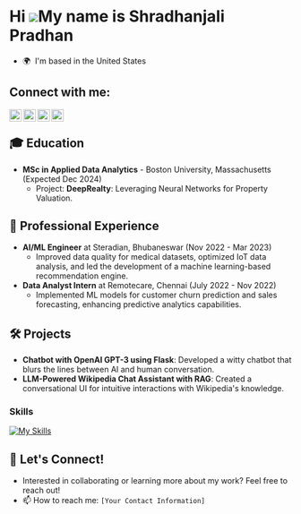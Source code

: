 Hi ![](https://user-images.githubusercontent.com/18350557/176309783-0785949b-9127-417c-8b55-ab5a4333674e.gif)My name is Shradhanjali Pradhan
============================================================================================================================================

* 🌍  I'm based in the United States
## Connect with me:
[<img align="left" alt="Email" width="22px" src="https://cdn-icons-png.flaticon.com/512/561/561127.png" />][email]
[<img align="left" alt="LinkedIn" width="22px" src="https://cdn.jsdelivr.net/gh/devicons/devicon/icons/linkedin/linkedin-original.svg" />][linkedin]
[<img align="left" alt="Twitter" width="22px" src="https://cdn.jsdelivr.net/gh/devicons/devicon/icons/twitter/twitter-original.svg" />][twitter]
[<img align="left" alt="Medium" width="22px" src="https://cdn-icons-png.flaticon.com/512/2111/2111505.png" />][medium]
<br/>

[email]: mailto:[edu.shradhanjali@gmail.com]
[linkedin]: [https://www.linkedin.com/in/shradhanjalipradhan/]
[twitter]: [https://twitter.com/Shradha1405]
[medium]: [https://medium.com/@pradhanshradhanjali300]


## 🎓 Education
- **MSc in Applied Data Analytics** - Boston University, Massachusetts (Expected Dec 2024)
  - Project: **DeepRealty**: Leveraging Neural Networks for Property Valuation.

## 💼 Professional Experience
- **AI/ML Engineer** at Steradian, Bhubaneswar (Nov 2022 - Mar 2023)
  - Improved data quality for medical datasets, optimized IoT data analysis, and led the development of a machine learning-based recommendation engine.
- **Data Analyst Intern** at Remotecare, Chennai (July 2022 - Nov 2022)
  - Implemented ML models for customer churn prediction and sales forecasting, enhancing predictive analytics capabilities.

## 🛠️ Projects
- **Chatbot with OpenAI GPT-3 using Flask**: Developed a witty chatbot that blurs the lines between AI and human conversation.
- **LLM-Powered Wikipedia Chat Assistant with RAG**: Created a conversational UI for intuitive interactions with Wikipedia's knowledge.

### Skills

[![My Skills](https://skillicons.dev/icons?i=aws,gcp,azure,anaconda,python,git,flask,github,c,matlab,opencv,pytorch,regex,sklearn,terraform,html,ai,java,mysql,mongodb,tensorflow,r&perline=15)](https://skillicons.dev)
## 💬 Let's Connect!
- Interested in collaborating or learning more about my work? Feel free to reach out!
- 📫 How to reach me: `[Your Contact Information]`

